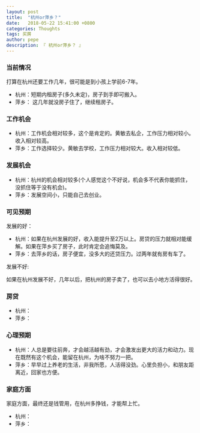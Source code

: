 ```yaml
---
layout: post
title:  "杭州or萍乡？"
date:   2018-05-22 15:41:00 +0800
categories: Thoughts
tags: 买房
author: pepe
description: 『 杭州or萍乡？ 』
---
```

### **当前情况**

打算在杭州还要工作几年，很可能是到小孩上学前6-7年。

* 杭州：短期内租房子(多久未定)，房子到手即可搬入。
* 萍乡： 这几年就没房子住了，继续租房子。

### **工作机会**

* 杭州：工作机会相对较多，这个是肯定的。黄敏去私企，工作压力相对较小。收入相对较高。
* 萍乡：工作选择较少。黄敏去学校，工作压力相对较大。收入相对较低。

### **发展机会**

* 杭州：杭州的机会相对较多(个人感觉这个不好说，机会多不代表你能抓住，没抓住等于没有机会)。
* 萍乡：发展空间小，只能自己去创业。


### **可见预期**
发展的好：

* 杭州：如果在杭州发展的好，收入能提升至2万以上。房贷的压力就相对能缓解。如果在萍乡买了房子，此时肯定会追悔莫及。
* 萍乡：去萍乡的话，房子便宜，没多大的还贷压力。过两年就有房有车了。

发展不好:

如果在杭州发展不好，几年以后，把杭州的房子卖了，也可以去小地方活得很好。

### **房贷**

* 杭州：
* 萍乡：

### **心理预期**

* 杭州：人总是要往前奔，才会越活越有劲，才会激发出更大的活力和动力。现在既然有这个机会，能留在杭州，为啥不努力一把。
* 萍乡：早早过上养老的生活，非我所愿，人活得没劲。心里负担小，和朋友距离近，回家也方便。

### **家庭方面**

家庭方面，最终还是钱管用，在杭州多挣钱，才能帮上忙。

* 杭州：
* 萍乡：


























